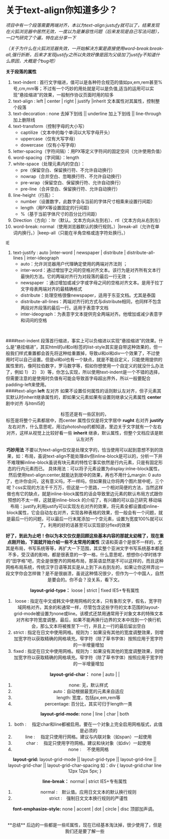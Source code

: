 
# 关于text-align你知道多少？

*项目中有一个段落需要两端对齐，本以为text-align:justufy就可以了，结果发现在火狐浏览器中居然无效，一度以为是兼容性问题（后来发现是自己写法问题），一口气研究了个遍，特在此分享一下*

*（关于为什么在火狐浏览器失效，一开始解决方案是直接使用word-break:break-all,强行折断，后来才发现justify之所以失效好像是因为父级加了justify不知道什么原因，大概是个bug吧）*

**关于段落的属性**
1. text-indent : 首行文字缩进，值可以是各种符合规范的值如px,em,rem甚至%号,cm,mm等；不过有一个巧妙的用处就是可以是负值,适当的运用可以实现“悬挂缩进”的效果，一般制作协议页面时用的较多
1. text-align : left | center | right | justify |inherit 文本属性对其属性，控制整个段落
1. text-decoration : none 去掉下划线  || underline 加上下划线 || line-through 加上删除线
1. text-transform（控制字母的大小写）
	* captilize（文本中的每个单词以大写字母开头）
	* uppercase（仅有大写字母）
	* dowercase（仅有小写字母）
1. letter-spacing（字符间隔）：用PX等定义字符间的固定空间（允许使用负值）	
1. word-spacing（字间隔）：length 
1. white-space（处理元素内的空白）：
	* pre（保留空白、保留换行符、不允许自动换行）
	* nowrap（合并空白、忽略换行符、不允许自动换行）
	* pre-wrap（保留空白、保留换行符、允许自动换行） 
	* pre-line（合并空白、保留换行符、允许自动换行）
1.  line-height（行高）：
	* number（设置数字，此数字会与当前的字体尺寸相乘来设置行间距） 
	* length（用PX等设置固定的行间距)
	* %（基于当前字体尺寸的百分比行间距）
1. Direction（方向）：ltr（默认。文本方向从左到右）、rtl（文本方向从右到左） 	
1. word-break: normal（使用浏览器默认的换行规则。）|break-all（允许在单词内换行。）|keep-all（只能在半角空格或连字符处换行。）


IE 
1. text-justify : auto |inter-word | newspaper | distribute | distribute-all-lines | inter-ideograph
	* auto：允许浏览器用户代理确定使用的两端对齐法则 ；
	* inter-word：通过增加字之间的空格对齐文本。该行为是对齐所有文本行最快的方法。它的两端对齐行为对段落的最后一行无效 ；
	* newspaper ：通过增加或减少字或字母之间的空格对齐文本。是用于拉丁文字母表两端对齐的最精确格式
	* distribute：处理空格很像newspaper，适用于东亚文档。尤其是泰国
	* distribute-all-lines：两端对齐行的方式与distribute相同，也同样不包含两段对齐段落的最后一行。适用于表意字文档
	* inter-ideograph：为表意字文本提供完全两端对齐。他增加或减少表意字和词间的空格

<br/>

####text-indent
段落首行缩进，事实上可以负缩进以实现“悬挂缩进”的效果。什么是“悬挂缩进”，其实html的ul和ol标签的list-style其实是自带这种效果的，但一般我们样式重置都会首先将这种给重置掉，导致ul和ol和div一个效果了，不过使用时可以自己设置。但是ul和ol也有一个缺点，就是不能自定义，只能使用提供的属性里的，像阿拉伯数字，罗马数字等，假如你想使用一个自定义的就没什么办法了，例如 1） 2） 3）等，你怎么实现，所以使用text-indent是一个不错的选择，但需要注意的是使用时负值有可能会导致首字母超出界外，所以一般要配合padding-left来使用。
<br/>
####text-align
**left** 左对齐 如果不设置任何属性的话则默认左对齐，但子元素其实默认时inherit继承属性的，即如果父元素如果有设置则继承父元素属性
**center** 剧中对齐 与html5的<center>标签还是有一些区别的，<center>标签是将整个元素都居中，而center 属性仅仅是将文字居中
**rught** 右对齐 
**justify** 左右对齐，什么意思呢，用过photoshop的都知道，里边关于文字就有一个左右对齐，这样从视觉上比较好看一些
**inherit** 继承，默认属性，但整个文档应该是默认左对齐

**巧妙用法** 不要以为text-align仅仅是处理文字的，恰当使用可以起到意想不到的效果，如：布局，虽说text-align不能处理div但inline-block是可以的，分析一下并不难理解inline-block虽说有块元素的特性它事实依然是行内元素，只是有固定形态的行内元素而已。
具体用法：可以将子元素设置为display:inlne-block属性，然后使用text-align:center,就能达到居中的效果，再也不用什么margin: 0 auto了，也许你会问，这有意义吗，不一样吗，但如果我让你将两个图片居中呢，三个呢？css实现的方法千千万万，但这是一个思路，一个相对简便的方法，当然这样做也有它的缺点，就是inline-block属性的话会导致里边元素的默认布局方式跟你预想的不太一样，这就是inline-block 的介绍了，有兴趣的可以自己研究
移动端布局：justify,利用justify可以实现左右对齐的效果，将元素全都设置成inline-block属性，它会自动左右对齐，实现各种表格的效果，但一般会有一个问题，就是最后一行的问题，可以最后一行末尾添加一个空元素，设置为宽度100%就可以了。利用的好的话甚至可以实现部分flex的效果

**好了，到此为止吧！你以为本文仅仅是回顾这些基本内容的那就太幼稚了，现在重点刚开始，下面就开始介绍一些不太常用的属性**
汉语和英语个是很不一样的，尤其是布局，书写系统等等，再扩大一下范围，其实整个亚洲文字书写系统基本都差不多，受汉语的影响，都是很表意的一字一格，什么意思呢，想想你小学时练字的“田字格”吧，完全是很整齐的网格布局，那英语显然是不可以这样的，而且这种网格布局系统，传统汉字日语等其实是从上到下从右到左的，如果让你这样弄出一段文字你会怎样做？是不是很崩溃，虽说这种情况很少，但作为一个中国人，自然是要会的。你不会？没关系，看下文。

**layout-grid-type：** loose | strict | fixed   IE5+专有属性
1. loose : 指定在中文或韩文中使用网格的文本，只有象形文字，假名，宽字符域网格对齐。其余的和通常一样，尽管包含这些字符的文本范围的layout-grid-mode被设置为none或line。该模式还禁用通常用于对象文本的特殊文本对齐和字符宽度调整。最后，如果不能再换行边界的文本中找到一个换行机会，那么文本将被推至下一行，并且上一行的最后留出空白
1. strict : 指定在日文中使用网格。规则为：如果没有其他的宽度调整效果，则增加宽字符以获取精确的网格填充。窄字符（除了草书字体）按照应用于宽字符的一半增量增加
1. fixed : 指定在日文中使用网格。规则为：如果没有其他的宽度调整效果，则增加宽字符以获取精确的网格填充。窄字符（除了草书字体）按照应用于宽字符的一半增量增加

**layout-grid-char：** none | auto | <length> | <percentage> 
1. none: 无，默认样式
1. auto：自动根据最宽的元素来自适应
1. length: 宽度，包括px,em,rem等
1. percentage: 百分比，其实可归于length一类

**layout-grid-mode:** none | line | char | both
1. both : 　指定char和line都被启用。要在一个对象上完全启用网格版式，此值是必须的
1. line : 　指定只使用行网格。建议与内联对象（如span）一起使用
1. char : 　指定只使用字符网格。建议和块对象（如div）一起使用
1. none : 　不使用网格

**layout-grid:**  layout-grid-mode || layout-grid-type || layout-grid-line || layout-grid-char || layout-grid-char-spacing 
如：div { layout-grid:char line 12px 12px 5px; }

**line-break：**  normal | strict   IE5+专有属性
1. normal :　默认值。应用日文文本的默认换行规则 
1. strict :　强制日文文本换行规则的严谨性 

**font-emphasize-style:** none | accent | dot | circle | disc
顶部加声调。

<br/>
**总结** 后边的一些都是一些IE属性，现在已经基本淘汰掉，很少使用了，但是我们还是要了解一些













